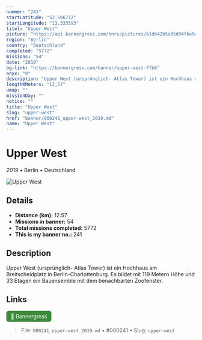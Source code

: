 ```yaml
---
nummer: "241"
startLatitude: "52.506712"
startLongitude: "13.333593"
titel: "Upper West"
picture: "https://api.bannergress.com/bnrs/pictures/b1d642b5ad5d94fbe9c0a94bdbb0ff18"
region: "Berlin"
country: "Deutschland"
completed: "5772"
missions: "54"
date: "2019"
bg-link: "https://bannergress.com/banner/upper-west-7fb6"
onyx: "0"
description: "Upper West (ursprünglich- Atlas Tower) ist ein Hochhaus am Breitscheidplatz in Berlin-Charlottenburg. Es bildet mit 119 Metern Höhe und 33 Etagen ein Bauensemble mit dem benachbarten Zoofenster."
lengthKMeters: "12,57"
umap: ""
missionDay: ""
notice: ""
title: "Upper West"
slug: "upper-west"
href: "banner/000241_upper-west_2019.md"
name: "Upper West"
---
```

# Upper West

*2019* • Berlin • Deutschland

![Upper West](https://api.bannergress.com/bnrs/pictures/b1d642b5ad5d94fbe9c0a94bdbb0ff18)



## Details
- **Distance (km):** 12.57
- **Missions in banner:** 54
- **Total missions completed:** 5772
- **This is my banner no.:** 241



## Description
Upper West (ursprünglich- Atlas Tower) ist ein Hochhaus am Breitscheidplatz in Berlin-Charlottenburg. Es bildet mit 119 Metern Höhe und 33 Etagen ein Bauensemble mit dem benachbarten Zoofenster.



## Links
<a href="https://bannergress.com/banner/upper-west-7fb6" target="_blank" style="display:inline-block;margin-right:8px;padding:6px 12px;background:#3c8b3c;color:#fff;text-decoration:none;border-radius:6px;">🔗 Bannergress</a>



> File: `000241_upper-west_2019.md` • #000241 • Slug: `upper-west`
